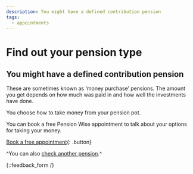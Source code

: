 ```yaml
---
description: You might have a defined contribution pension
tags:
  - appointments
---
```


# Find out your pension type

## You might have a defined contribution pension

These are sometimes known as ‘money purchase’ pensions. The amount you get depends on how much was paid in and how well the investments have done.

You choose how to take money from your pension pot. 

You can book a free Pension Wise appointment to talk about your options for taking your money.

[Book a free appointment](/appointments){: .button}

^You can also [check another pension](/pension-type-tool).^

{::feedback_form /}
